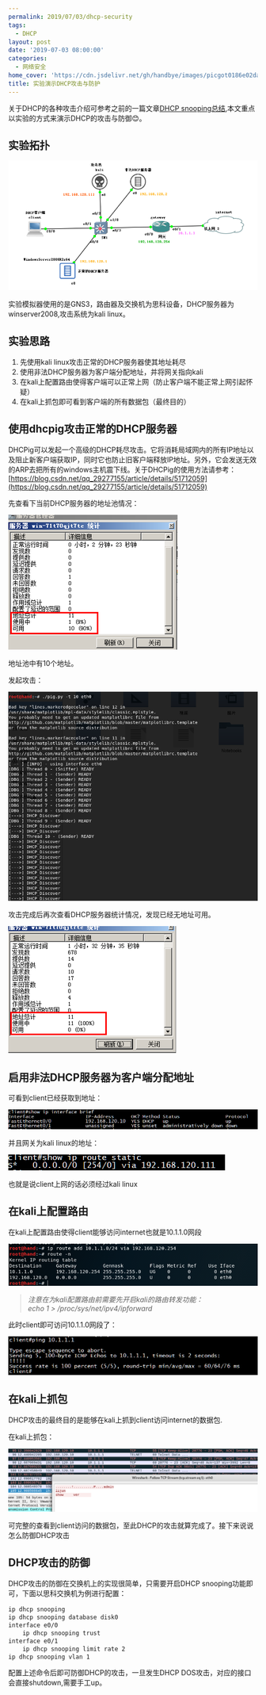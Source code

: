 ```yaml
---
permalink: 2019/07/03/dhcp-security
tags:
  - DHCP
layout: post
date: '2019-07-03 08:00:00'
categories:
  - 网络安全
home_cover: 'https://cdn.jsdelivr.net/gh/handbye/images/picgot0186e02da604a5a679.jpg'
title: 实验演示DHCP攻击与防护
---
```


关于DHCP的各种攻击介绍可参考之前的一篇文章[DHCP snooping总结](https://darkless.cn/2018/06/18/DHCP-snooping-summary/),本文重点以实验的方式来演示DHCP的攻击与防御😊。


## 实验拓扑


![20190703233314.png](../post_images/ee6ad93d734f695909bc213c0fb0ced9.png)


实验模拟器使用的是GNS3，路由器及交换机为思科设备，DHCP服务器为winserver2008,攻击系统为kali linux。


## 实验思路

1. 先使用kali linux攻击正常的DHCP服务器使其地址耗尽
2. 使用非法DHCP服务器为客户端分配地址，并将网关指向kali
3. 在kali上配置路由使得客户端可以正常上网（防止客户端不能正常上网引起怀疑）
4. 在kali上抓包即可看到客户端的所有数据包（最终目的）

## 使用dhcpig攻击正常的DHCP服务器


DHCPig可以发起一个高级的DHCP耗尽攻击。它将消耗局域网内的所有IP地址以及阻止新客户端获取IP，同时它也防止旧客户端释放IP地址。另外，它会发送无效的ARP去把所有的windows主机震下线。关于DHCPig的使用方法请参考：[https://blog.csdn.net/qq_29277155/article/details/51712059](https://blog.csdn.net/qq_29277155/article/details/51712059)


先查看下当前DHCP服务器的地址池情况：


![20190703231704.png](../post_images/b8714640ebb5d0ddfa7a9aa5d128c339.png)


地址池中有10个地址。


发起攻击：


![20190703222859.png](../post_images/8b838239db1162254f5e64e7e8402622.png)


攻击完成后再次查看DHCP服务器统计情况，发现已经无地址可用。


![20190703223016.png](../post_images/a4230d1d1a631df7a6dc3b88d2ee95b8.png)


## 启用非法DHCP服务器为客户端分配地址


可看到client已经获取到地址：


![20190703232647.png](../post_images/6f060f36f3bf9baca05c2133570b6d9e.png)


并且网关为kali linux的地址：


![20190703232804.png](../post_images/5e22501c396cb158731e021504ad1ec8.png)


也就是说client上网的话必须经过kali linux


## 在kali上配置路由


在kali上配置路由使得client能够访问internet也就是10.1.1.0网段


![20190703234401.png](../post_images/7f3221f933ce29920f6f22ba12f25359.png)


> _注意在为kali配置路由前需要先开启kali的路由转发功能：  
> echo 1 > /proc/sys/net/ipv4/ipforward_


此时client即可访问10.1.1.0网段了：


![20190703234555.png](../post_images/68ce98b26a98134231926d45dc78b843.png)


## 在kali上抓包


DHCP攻击的最终目的是能够在kali上抓到client访问internet的数据包.


在kali上抓包：


![20190704000904.png](../post_images/79cc2ae5f3abae5644bf3b02336d5781.png)


可完整的查看到client访问的数据包，至此DHCP的攻击就算完成了。接下来说说怎么防御DHCP攻击


## DHCP攻击的防御


DHCP攻击的防御在交换机上的实现很简单，只需要开启DHCP snooping功能即可，下面以思科交换机为例进行配置：


```shell
ip dhcp snooping
ip dhcp snooping database disk0
interface e0/0
    ip dhcp snooping trust
interface e0/1
    ip dhcp snooping limit rate 2
ip dhcp snooping vlan 1

```


配置上述命令后即可防御DHCP的攻击，一旦发生DHCP DOS攻击，对应的接口会直接shutdown,需要手工up。

